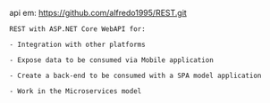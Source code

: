 api em: https://github.com/alfredo1995/REST.git

    REST with ASP.NET Core WebAPI for:

    - Integration with other platforms

    - Expose data to be consumed via Mobile application

    - Create a back-end to be consumed with a SPA model application

    - Work in the Microservices model

  
